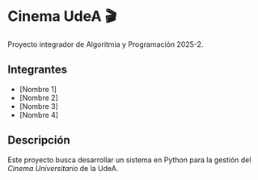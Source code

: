 # Cinema UdeA 🎬

Proyecto integrador de Algoritmia y Programación 2025-2.

## Integrantes
- [Nombre 1]
- [Nombre 2]
- [Nombre 3]
- [Nombre 4]

## Descripción
Este proyecto busca desarrollar un sistema en Python para la gestión del *Cinema Universitario* de la UdeA.
